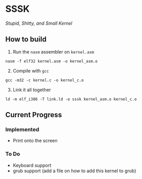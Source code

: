 # SSSK
*Stupid, Shitty, and Small Kernel*

## How to build

1. Run the `nasm` assembler on `kernel.asm`

```
nasm -f elf32 kernel.asm -o kernel_asm.o
```

2. Compile with `gcc`

```
gcc -m32 -c kernel.c -o kernel_c.o
```

3. Link it all together

```
ld -m elf_i386 -T link.ld -o sssk kernel_asm.o kernel_c.o
```

## Current Progress

### Implemented

* Print onto the screen

### To Do

* Keyboard support
* grub support (add a file on how to add this kernel to grub)
